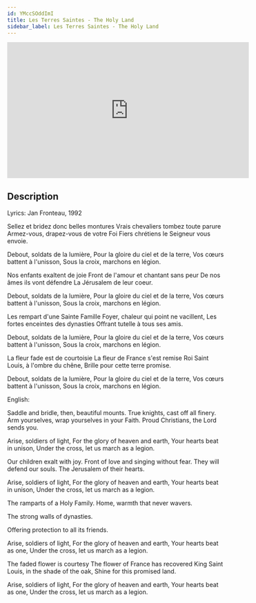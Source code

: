 ```yaml
---
id: YMccSOddImI
title: Les Terres Saintes - The Holy Land
sidebar_label: Les Terres Saintes - The Holy Land
---
```


<iframe
  width="560"
  height="315"
  src="https://www.youtube.com/embed/YMccSOddImI"
  title="YouTube video player"
  frameborder="0"
  allow="accelerometer; autoplay; clipboard-write; encrypted-media; gyroscope; picture-in-picture; web-share"
  referrerpolicy="strict-origin-when-cross-origin"
  allowfullscreen
></iframe>

## Description

Lyrics: Jan Fronteau, 1992

Sellez et bridez donc belles montures
Vrais chevaliers tombez toute parure
Armez-vous, drapez-vous de votre Foi
Fiers chrétiens le Seigneur vous envoie.

Debout, soldats de la lumière,
Pour la gloire du ciel et de la terre,
Vos cœurs battent à l'unisson,
Sous la croix, marchons en légion.

Nos enfants exaltent de joie
Front de l'amour et chantant sans peur
De nos âmes ils vont défendre
La Jérusalem de leur coeur.

Debout, soldats de la lumière,
Pour la gloire du ciel et de la terre,
Vos cœurs battent à l'unisson,
Sous la croix, marchons en légion.

Les rempart d'une Sainte Famille
Foyer, chaleur qui point ne vacillent,
Les fortes enceintes des dynasties
Offrant tutelle à tous ses amis.

Debout, soldats de la lumière,
Pour la gloire du ciel et de la terre,
Vos cœurs battent à l'unisson,
Sous la croix, marchons en légion.


La fleur fade est de courtoisie
La fleur de France s'est remise
Roi Saint Louis, à l'ombre du chêne,
Brille pour cette terre promise.

Debout, soldats de la lumière,
Pour la gloire du ciel et de la terre,
Vos cœurs battent à l'unisson,
Sous la croix, marchons en légion.

English:

Saddle and bridle, then, beautiful mounts.
True knights, cast off all finery.
Arm yourselves, wrap yourselves in your Faith.
Proud Christians, the Lord sends you.

Arise, soldiers of light,
For the glory of heaven and earth,
Your hearts beat in unison,
Under the cross, let us march as a legion.

Our children exalt with joy.
Front of love and singing without fear.
They will defend our souls.
The Jerusalem of their hearts.

Arise, soldiers of light,
For the glory of heaven and earth,
Your hearts beat in unison,
Under the cross, let us march as a legion.

The ramparts of a Holy Family.
Home, warmth that never wavers.

The strong walls of dynasties.

Offering protection to all its friends.

Arise, soldiers of light,
For the glory of heaven and earth,
Your hearts beat as one,
Under the cross, let us march as a legion.

The faded flower is courtesy
The flower of France has recovered
King Saint Louis, in the shade of the oak,
Shine for this promised land.

Arise, soldiers of light,
For the glory of heaven and earth,
Your hearts beat as one,
Under the cross, let us march as a legion.
